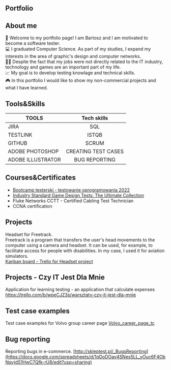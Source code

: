 ## Portfolio
## About me
👋 Welcome to my portfolio page! I am Bartosz and I am motivated to become a software tester. <br />
💻 I graduated Computer Science. As part of my studies, I expand my interests in the area of graphic's design and computer networks.<br />
👷🏽 Despite the fact that my jobs were not directly related to the IT industry, technology and games are an important part of my life.<br />
📈 My goal is to develop testing knowlage and technical skills.<br />
🎮 In this portfolio I would like to show my non-commercial projects and what I have learned.
## Tools&Skills
| TOOLS              | Tech skills                  | 
| ------------------ |:----------------------------:| 
| JIRA               | SQL                          | 
| TESTLINK           | ISTQB                        |   
| GITHUB             | SCRUM                        |    
| ADOBE PHOTOSHOP    | CREATING TEST CASES          |   
| ADOBE ILLUSTRATOR  | BUG REPORTING                |   
## Courses&Certificates
* [Bootcamp testerski - testowanie oprogramowania 2022](https://www.udemy.com/course/bootcamp-testerski-tester-oprogramowania/)
* [Industry Standard Game Design Tests: The Ultimate Collection](https://www.udemy.com/course/game-design-tests/?src=sac&kw=Industry+Standard+Game+Design+Tests%3A+The+Ultimate+Collection)
* Fluke Networks CCTT - Certified Cabling Test Technician 
* CCNA certification 
## Projects
Headset for Freetrack. <br />
Freetrack is a program that transfers the user's head movements to the computer using a camera and headset. It can be used, for example, to facilitate access for people with disabilities. In my case, I used it for aviation simulators.<br />
[Kanban board - Trello for Headset project](https://trello.com/b/Pe19zONi/headset-for-freetrack)
## Projects - Czy IT Jest Dla Mnie 
Application for learning testing - an application that calculate expenses
https://trello.com/b/wpeCJZ3s/warsztaty-czy-it-jest-dla-mnie
## Test case examples
Test case examples for Volvo group career page [Volvo_career_page_tc](https://docs.google.com/spreadsheets/d/1A00AJ3fO1fn214LV6XEPmSLypEKDurVOBxFdODq4KAs/edit?usp=sharing)

## Bug reporting
Reporting bugs in e-commerce.
[http://skleptest.pl/_BugsReporting](https://docs.google.com/spreadsheets/d/1qDoDOav4SNes5LL_yOuc6F4ObNqvjdS1HwC7Qfk-rU8/edit?usp=sharing)

